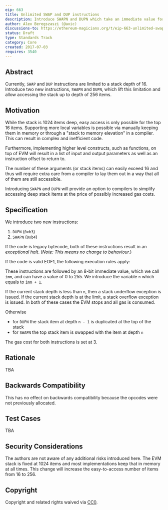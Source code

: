 ```yaml
---
eip: 663
title: Unlimited SWAP and DUP instructions
description: Introduce SWAPN and DUPN which take an immediate value for the depth
author: Alex Beregszaszi (@axic)
discussions-to: https://ethereum-magicians.org/t/eip-663-unlimited-swap-and-dup-instructions/3346
status: Draft
type: Standards Track
category: Core
created: 2017-07-03
requires: 3540
---
```


## Abstract

Currently, `SWAP` and `DUP` instructions are limited to a stack depth of 16. Introduce two new instructions, `SWAPN` and `DUPN`, which lift this limitation and allow accessing the stack up to depth of 256 items.

## Motivation

While the stack is 1024 items deep, easy access is only possible for the top 16 items. Supporting more local variables is possible via manually keeping them in memory or through a "stack to memory elevation" in a compiler. This can result in complex and inefficient code.

Furthermore, implementing higher level constructs, such as functions, on top of EVM will result in a list of input and output parameters as well as an instruction offset to return to.

The number of these arguments (or stack items) can easily exceed 16 and thus will require extra care from a compiler to lay them out in a way that all of them are still accessible.

Introducing `SWAPN` and `DUPN` will provide an option to compilers to simplify accessing deep stack items at the price of possibly increased gas costs.

## Specification

We introduce two new instructions:

 1. `DUPN` (`0xb3`)
 2. `SWAPN` (`0xb4`)

If the code is legacy bytecode, both of these instructions result in an *exceptional halt*. (*Note: This means no change to behaviour.*)

If the code is valid EOF1, the following execution rules apply:

These instructions are followed by an 8-bit immediate value, which we call `imm`, and can have a value of 0 to 255. We introduce the variable `n` which equals to `imm + 1`.

If the current stack depth is less than `n`, then a stack underflow exception is issued. If the current stack depth is at the limit, a stack overflow exception is issued. In both of these cases the EVM stops and all gas is consumed.

Otherwise

- for `DUPN` the stack item at depth `n - 1` is duplicated at the top of the stack
- for `SWAPN` the top stack item is swapped with the item at depth `n`

The gas cost for both instructions is set at 3.

## Rationale

TBA

## Backwards Compatibility

This has no effect on backwards compatibility because the opcodes were not previously allocated.

## Test Cases

TBA

## Security Considerations

The authors are not aware of any additional risks introduced here. The EVM stack is fixed at 1024 items and most implementations keep that in memory at all times. This change will increase the easy-to-access number of items from 16 to 256.

## Copyright

Copyright and related rights waived via [CC0](../LICENSE.md).

